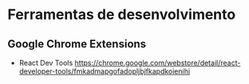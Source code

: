 # Ferramentas de desenvolvimento

## Google Chrome Extensions
- React Dev Tools
https://chrome.google.com/webstore/detail/react-developer-tools/fmkadmapgofadopljbjfkapdkoienihi